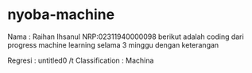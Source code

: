 # nyoba-machine

Nama : Raihan Ihsanul
NRP:02311940000098
berikut adalah coding dari progress machine learning selama 3 minggu dengan keterangan

Regresi : untitled0
/t Classification : Machina
